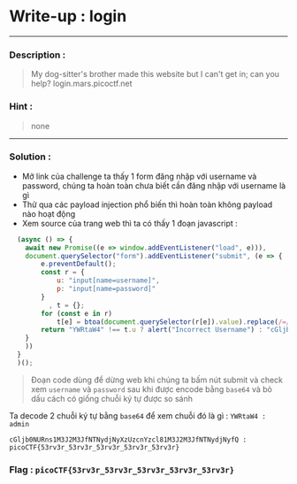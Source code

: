 # Write-up : login 
---
### Description :
> My dog-sitter's brother made this website but I can't get in; can you help?
login.mars.picoctf.net
### Hint :
> none
---
### Solution :
- Mở link của challenge ta thấy 1 form đăng nhập với username và password, chúng ta hoàn toàn chưa biết cần đăng nhập với username là gì
- Thử qua các payload injection phổ biến thì hoàn toàn không payload nào hoạt động
- Xem source của trang web thì ta có thấy 1 đoạn javascript :
```js
  (async () => {
    await new Promise((e => window.addEventListener("load", e))),
    document.querySelector("form").addEventListener("submit", (e => {
        e.preventDefault();
        const r = {
            u: "input[name=username]",
            p: "input[name=password]"
        }
          , t = {};
        for (const e in r)
            t[e] = btoa(document.querySelector(r[e]).value).replace(/=/g, "");
        return "YWRtaW4" !== t.u ? alert("Incorrect Username") : "cGljb0NURns1M3J2M3JfNTNydjNyXzUzcnYzcl81M3J2M3JfNTNydjNyfQ" !== t.p ? alert("Incorrect Password") : void alert(`Correct Password! Your flag is ${atob(t.p)}.`)
    }
    ))
  }
  )();
```
> Đoạn code dùng để dừng web khi chúng ta bấm nút submit và check xem ``` username ``` và ``` password ``` sau khi được encode bằng `` base64 `` và bỏ dấu cách có giống chuỗi ký tự được so sánh

Ta decode 2 chuỗi ký tự bằng `` base64 `` để xem chuỗi đó là gì :
`` YWRtaW4 : admin ``

`` cGljb0NURns1M3J2M3JfNTNydjNyXzUzcnYzcl81M3J2M3JfNTNydjNyfQ : picoCTF{53rv3r_53rv3r_53rv3r_53rv3r_53rv3r} ``
### Flag : `` picoCTF{53rv3r_53rv3r_53rv3r_53rv3r_53rv3r} `` 
